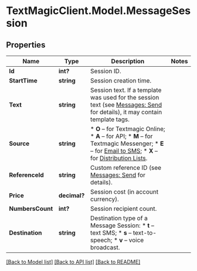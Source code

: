 # TextMagicClient.Model.MessageSession
## Properties

Name | Type | Description | Notes
------------ | ------------- | ------------- | -------------
**Id** | **int?** | Session ID. | 
**StartTime** | **string** | Session creation time. | 
**Text** | **string** | Session text. If a template was used for the session text (see [Messages: Send](https://docs.textmagic.com/#tag/Outbound-Messages) for details), it may contain template tags.  | 
**Source** | **string** | *   **O** – for Textmagic Online; *   **A** – for API; *   **M** – for Textmagic Messenger; *   **E** – for [Email to SMS](https://docs.textmagic.com/#tag/Send-Email-to-SMS); *   **X** – for [Distribution Lists](https://docs.textmagic.com/#tag/Distribution-Lists).  | 
**ReferenceId** | **string** | Custom reference ID (see [Messages: Send](https://docs.textmagic.com/#tag/Send-Email-to-SMS) for details).  | 
**Price** | **decimal?** | Session cost (in account currency). | 
**NumbersCount** | **int?** | Session recipient count. | 
**Destination** | **string** | Destination type of a Message Session: * **t** – text SMS; * **s** – text-to-speech; * **v** – voice broadcast.  | 

[[Back to Model list]](../README.md#documentation-for-models) [[Back to API list]](../README.md#documentation-for-api-endpoints) [[Back to README]](../README.md)

